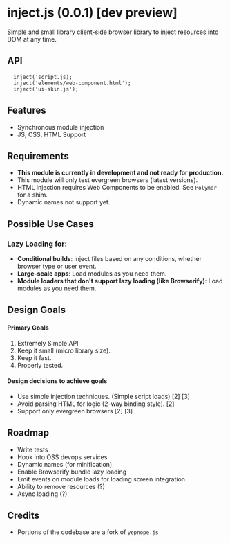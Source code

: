 inject.js (0.0.1) [dev preview]
=========
Simple and small library client-side browser library to inject resources into DOM at any time. 

## API
```
  inject('script.js);
  inject('elements/web-component.html');
  inject('ui-skin.js');
```
## Features
* Synchronous module injection
* JS, CSS, HTML Support

## Requirements

* **This module is currently in development and not ready for production.**
* This module will only test evergreen browsers (latest versions).
* HTML injection requires Web Components to be enabled. See `Polymer` for a shim.
* Dynamic names not support yet.

## Possible Use Cases

### Lazy Loading for:

* **Conditional builds**: inject files based on any conditions, whether browser type or user event.
* **Large-scale apps**: Load modules as you need them.
* **Module loaders that don't support lazy loading (like Browserify)**: Load modules as you need them.

## Design Goals

#### Primary Goals
1. Extremely Simple API 
2. Keep it small (micro library size).
3. Keep it fast.
4. Properly tested.

#### Design decisions to achieve goals
* Use simple injection techniques. (Simple script loads) [2] [3]
* Avoid parsing HTML for logic (2-way binding style). [2]
* Support only evergreen browsers [2] [3]

## Roadmap
* Write tests
* Hook into OSS devops services
* Dynamic names (for minification)
* Enable Browserify bundle lazy loading
* Emit events on module loads for loading screen integration.
* Ability to remove resources (?)
* Async loading (?)

## Credits
* Portions of the codebase are a fork of `yepnope.js`
